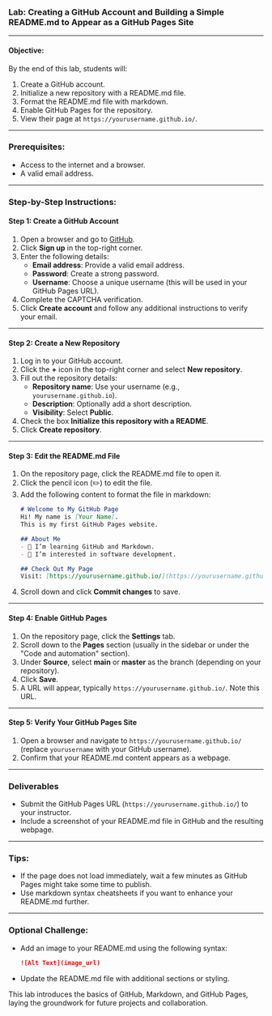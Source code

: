 ### Lab: Creating a GitHub Account and Building a Simple README.md to Appear as a GitHub Pages Site

---

#### **Objective:**
By the end of this lab, students will:
1. Create a GitHub account.
2. Initialize a new repository with a README.md file.
3. Format the README.md file with markdown.
4. Enable GitHub Pages for the repository.
5. View their page at `https://yourusername.github.io/`.

---

### **Prerequisites:**
- Access to the internet and a browser.
- A valid email address.

---

### **Step-by-Step Instructions:**

#### **Step 1: Create a GitHub Account**
1. Open a browser and go to [GitHub](https://github.com/).
2. Click **Sign up** in the top-right corner.
3. Enter the following details:
   - **Email address**: Provide a valid email address.
   - **Password**: Create a strong password.
   - **Username**: Choose a unique username (this will be used in your GitHub Pages URL).
4. Complete the CAPTCHA verification.
5. Click **Create account** and follow any additional instructions to verify your email.

---

#### **Step 2: Create a New Repository**
1. Log in to your GitHub account.
2. Click the **+** icon in the top-right corner and select **New repository**.
3. Fill out the repository details:
   - **Repository name**: Use your username (e.g., `yourusername.github.io`).
   - **Description**: Optionally add a short description.
   - **Visibility**: Select **Public**.
4. Check the box **Initialize this repository with a README**.
5. Click **Create repository**.

---

#### **Step 3: Edit the README.md File**
1. On the repository page, click the README.md file to open it.
2. Click the pencil icon (✏️) to edit the file.
3. Add the following content to format the file in markdown:
   ```markdown
   # Welcome to My GitHub Page
   Hi! My name is [Your Name].  
   This is my first GitHub Pages website.

   ## About Me
   - 🌱 I’m learning GitHub and Markdown.
   - 🔭 I’m interested in software development.

   ## Check Out My Page
   Visit: [https://yourusername.github.io/](https://yourusername.github.io/)
   ```
4. Scroll down and click **Commit changes** to save.

---

#### **Step 4: Enable GitHub Pages**
1. On the repository page, click the **Settings** tab.
2. Scroll down to the **Pages** section (usually in the sidebar or under the "Code and automation" section).
3. Under **Source**, select **main** or **master** as the branch (depending on your repository).
4. Click **Save**.
5. A URL will appear, typically `https://yourusername.github.io/`. Note this URL.

---

#### **Step 5: Verify Your GitHub Pages Site**
1. Open a browser and navigate to `https://yourusername.github.io/` (replace `yourusername` with your GitHub username).
2. Confirm that your README.md content appears as a webpage.

---

### **Deliverables**
- Submit the GitHub Pages URL (`https://yourusername.github.io/`) to your instructor.
- Include a screenshot of your README.md file in GitHub and the resulting webpage.

---

### **Tips:**
- If the page does not load immediately, wait a few minutes as GitHub Pages might take some time to publish.
- Use markdown syntax cheatsheets if you want to enhance your README.md further.

---

### **Optional Challenge:**
- Add an image to your README.md using the following syntax:
   ```markdown
   ![Alt Text](image_url)
   ```
- Update the README.md file with additional sections or styling. 

This lab introduces the basics of GitHub, Markdown, and GitHub Pages, laying the groundwork for future projects and collaboration.